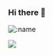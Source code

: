 ### Hi there 👋

![:name](https://count.getloli.com/get/@zhengjim)



![](https://github-readme-stats.vercel.app/api?username=zhengjim&locale=cn&show_icons=true&hide=contribs)
